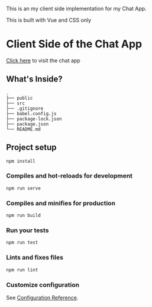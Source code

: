 This is an my client side implementation for my Chat App.

This is built with Vue and CSS only

# Client Side of the Chat App
[Click here](https://skjghisole-chitchat.netlify.com/) to visit the chat app

## What's Inside?
    .
    ├── public
    ├── src
    ├── .gitignore
    ├── babel.config.js
    ├── package-lock.json
    ├── package.json
    └── README.md

## Project setup
```
npm install
```

### Compiles and hot-reloads for development
```
npm run serve
```

### Compiles and minifies for production
```
npm run build
```

### Run your tests
```
npm run test
```

### Lints and fixes files
```
npm run lint
```

### Customize configuration
See [Configuration Reference](https://cli.vuejs.org/config/).
